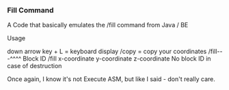 ### Fill Command

A Code that basically emulates the /fill command from Java / BE

Usage

down arrow key + L = keyboard display
/copy = copy your coordinates
/fill---^^^^ Block ID
/fill x-coordinate y-coordinate z-coordinate
No block ID in case of destruction

Once again, I know it's not Execute ASM, but like I said - don't really care.